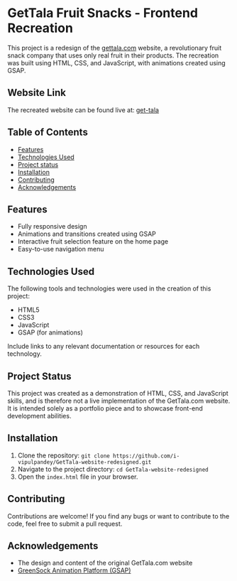 # GetTala Fruit Snacks - Frontend Recreation

This project is a redesign of the [gettala.com](https://gettala.com/) website, a revolutionary fruit snack company that uses only real fruit in their products. The recreation was built using HTML, CSS, and JavaScript, with animations created using GSAP.

## Website Link
The recreated website can be found live at: [get-tala](https://i-vipulpandey.github.io/GetTala-website-redesigned/)

## Table of Contents

- [Features](#features)
- [Technologies Used](#technologies-used)
- [Project status](#Project-Status)
- [Installation](#Installation)
- [Contributing](#contributing)
- [Acknowledgements](#Acknowledgements)



## Features

- Fully responsive design
- Animations and transitions created using GSAP
- Interactive fruit selection feature on the home page
- Easy-to-use navigation menu

## Technologies Used

The following tools and technologies were used in the creation of this project:

- HTML5
- CSS3
- JavaScript
- GSAP (for animations)

Include links to any relevant documentation or resources for each technology.

## Project Status

This project was created as a demonstration of HTML, CSS, and JavaScript skills, and is therefore not a live implementation of the GetTala.com website. It is intended solely as a portfolio piece and to showcase front-end development abilities.

## Installation

1. Clone the repository: `git clone https://github.com/i-vipulpandey/GetTala-website-redesigned.git`
2. Navigate to the project directory: `cd GetTala-website-redesigned`
3. Open the `index.html` file in your browser.


## Contributing

Contributions are welcome! If you find any bugs or want to contribute to the code, feel free to submit a pull request.

## Acknowledgements
- The design and content of the original GetTala.com website
- [GreenSock Animation Platform (GSAP)](https://greensock.com/gsap/)